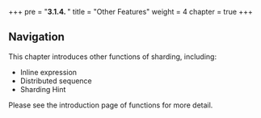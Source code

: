 +++
pre = "<b>3.1.4. </b>"
title = "Other Features"
weight = 4
chapter = true
+++

## Navigation

This chapter introduces other functions of sharding, including:

* Inline expression
* Distributed sequence
* Sharding Hint

Please see the introduction page of functions for more detail.
